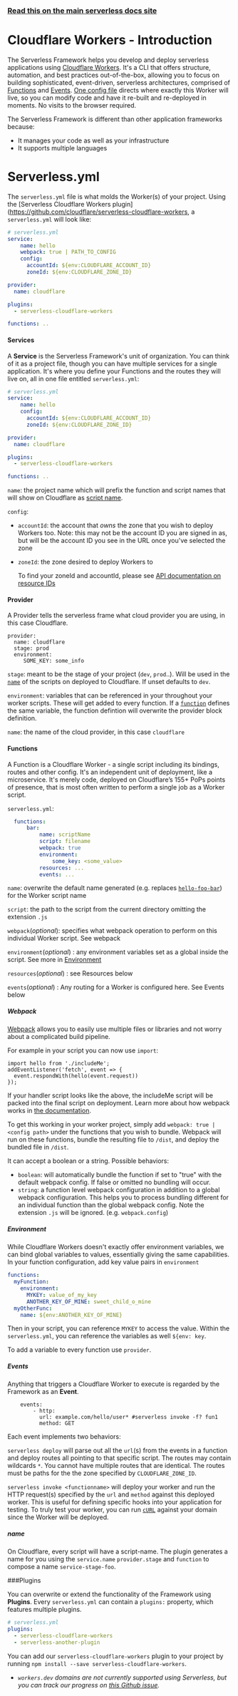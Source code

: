 <!--
title: Serverless Framework - Cloudflare Workers Guide - Introduction
menuText: Intro
menuOrder: 1
description: An introduction to using Cloudflare Workers with the Serverless Framework.
layout: Doc
-->

<!-- DOCS-SITE-LINK:START automatically generated  -->
### [Read this on the main serverless docs site](https://www.serverless.com/framework/docs/providers/cloudflare/guide/intro)
<!-- DOCS-SITE-LINK:END -->


# Cloudflare Workers - Introduction

The Serverless Framework helps you develop and deploy serverless applications using [Cloudflare Workers](https://www.cloudflare.com/products/cloudflare-workers/). It's a CLI that offers structure, automation, and best practices out-of-the-box, allowing you to focus on building sophisticated, event-driven, serverless architectures, comprised of [Functions](#functions) and [Events](#events).  [One config file](#serverlessyml) directs where exactly this Worker will live, so you can modify code and have it re-built and re-deployed in moments. No visits to the browser required.

The Serverless Framework is different than other application frameworks because:
* It manages your code as well as your infrastructure
* It supports multiple languages 

# Serverless.yml

The `serverless.yml` file is what molds the Worker(s) of your project. Using the [Serverless Cloudflare Workers plugin](https://github.com/cloudflare/serverless-cloudflare-workers, a `serverless.yml` will look like: 

```yml
# serverless.yml
service:
    name: hello
    webpack: true | PATH_TO_CONFIG
    config:
      accountId: ${env:CLOUDFLARE_ACCOUNT_ID}
      zoneId: ${env:CLOUDFLARE_ZONE_ID} 

provider:
  name: cloudflare

plugins:
  - serverless-cloudflare-workers

functions: ..
```

#### Services

A **Service** is the Serverless Framework's unit of organization. You can think of it as a project file, though you can have multiple services for a single application. It's where you define your Functions and the routes they will live on, all in one file entitled `serverless.yml`: 

```yml
# serverless.yml
service:
    name: hello
    config:
      accountId: ${env:CLOUDFLARE_ACCOUNT_ID}
      zoneId: ${env:CLOUDFLARE_ZONE_ID}

provider:
  name: cloudflare

plugins:
  - serverless-cloudflare-workers

functions: ..
```

`name`: the project name which will prefix the function and script names that will show on Cloudflare as [script name](#name).

`config`:

- `accountId`: the account that *owns* the zone that you wish to deploy Workers too. Note: this may not be the account ID you are signed in as, but will be the account ID you see in the URL once you've selected the zone

- `zoneId`: the zone desired to deploy Workers to

  To find your zoneId and accountId, please see [API documentation on resource IDs](https://api.cloudflare.com/#getting-started-resource-ids)

#### Provider 

A Provider tells the serverless frame what cloud provider you are using, in this case Cloudflare. 

```
provider:
  name: cloudflare
  stage: prod
  environment:
     SOME_KEY: some_info
```

`stage`: meant to be the stage of your project (`dev`, `prod`..). Will be used in the [`name`](#name) of the scripts on deployed to Cloudflare. If unset defaults to `dev`.

`environment`: variables that can be referenced in your throughout your worker scripts. These will get added to every function. If a [`function`](#function) defines the same variable, the function defintion will overwrite the provider block definition.

`name`: the name of the cloud provider, in this case `cloudflare`

#### Functions

A Function is a Cloudflare Worker - a single script including its bindings, routes and other config. It's an independent unit of deployment, like a microservice. It's merely code, deployed on Cloudflare’s 155+ PoPs points of presence, that is most often written to perform a single job as a Worker script.

 `serverless.yml`: 

```yml
  functions:
      bar:
          name: scriptName 
          script: filename
          webpack: true
          environment:
              some_key: <some_value>
          resources: ...
          events: ...
```

`name`: overwrite the default name generated (e.g. replaces [`hello-foo-bar`](#name)) for the Worker script name

`script`: the path to the script from the current directory omitting the extension `.js` 

`webpack`(*optional*): specifies what webpack operation to perform on this individual Worker script. See webpack

`environment`(*optional*) : any environment variables set as a global inside the script. See more in [Environment](#environment)

`resources`(*optional*) : see Resources below

`events`(*optional*) : Any routing for a Worker is configured here. See Events below

##### Webpack

[Webpack](https://webpack.js.org/) allows you to easily use multiple files or libraries and not worry about a complicated build pipeline.

For example in your script you can now use `import`:

```
import hello from './includeMe';
addEventListener('fetch', event => {
  event.respondWith(hello(event.request))
});
```

If your handler script looks like the above, the includeMe script will be packed into the final script on deployment. Learn more about how webpack works in [the documentation](https://webpack.js.org/concepts).

To get this working in your worker project, simply add `webpack: true | <config path>` under the functions that you wish to bundle. Webpack will run on these functions, bundle the resulting file to `/dist`, and deploy the bundled file in `/dist`.

It can accept a boolean or a string. Possible behaviors:

- `boolean`: will automatically bundle the function if set to "true" with the default webpack config. If false or omitted no bundling will occur.
- `string`:  a function level webpack configuration in addition to a global webpack configuration. This helps you to process bundling different for an individual function than the global webpack config. Note the extension `.js` will be ignored. (e.g. `webpack.config`)

##### Environment

While Cloudflare Workers doesn't exactly offer environment variables, we can bind global variables to values, essentially giving the same capabilities. In your function configuration, add key value pairs in `environment`

```yaml
functions:
  myFunction:
    environment:
      MYKEY: value_of_my_key
      ANOTHER_KEY_OF_MINE: sweet_child_o_mine
  myOtherFunc:
  	name: ${env:ANOTHER_KEY_OF_MINE}
```

Then in your script, you can reference `MYKEY` to access the value. Within the `serverless.yml`, you can reference the variables as well `${env: key`.

To add a variable to every function use `provider`.

##### Events

Anything that triggers a Cloudflare Worker to execute is regarded by the Framework as an **Event**. 

```
    events:
    	- http:
          url: example.com/hello/user* #serverless invoke -f? fun1 
          method: GET
```

Each event implements two behaviors:

 `serverless deploy` will parse out all the `url`(s) from the events in a function and deploy routes all pointing to that specific script. The routes may contain wildcards `*`. You cannot have multiple routes that are identical. The routes must be paths for the the zone specified by `CLOUDFLARE_ZONE_ID`.

 `serverless invoke <functionname>` will deploy your worker and run the HTTP request(s) specified by the `url` and `method` against this deployed worker. This is useful for defining specific hooks into your application for testing. To truly test your worker, you can run [`cURL`](https://curl.haxx.se/) against your domain since the Worker will be deployed.

##### name

On Cloudflare, every script will have a script-name. The plugin generates a name for you using the `service.name` `provider.stage` and `function` to compose a name `service-stage-foo`.

###Plugins

You can overwrite or extend the functionality of the Framework using **Plugins**.
Every `serverless.yml` can contain a `plugins:` property, which features multiple
plugins.

```yml
# serverless.yml
plugins:
  - serverless-cloudflare-workers
  - serverless-another-plugin
```

You can add our `serverless-cloudflare-workers` plugin to your project by running `npm install --save serverless-cloudflare-workers`.

* *`workers.dev` domains are not currently supported using Serverless, but you can track our progress on [this Github issue](https://github.com/cloudflare/serverless-cloudflare-workers/issues/36).*